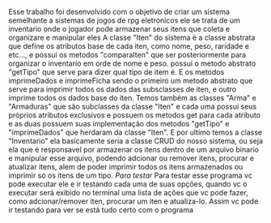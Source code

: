 Esse trabalho foi desenvolvido com o objetivo de criar um sistema semelhante a sistemas de jogos de rpg eletronicos
ele se trata de um inventario onde o jogador pode armazenar seus itens que coleta e organizare e manipular eles
A classe "Iten" do sistema é a classe abstrata que define os atributos base de cada iten, como nome, peso, raridade e etc..., e possui os metodos "comparaIten" que ser posteriormente para organizar o inventario em orde de nome e peso. possui o metodo abstrato "getTipo" que serve para dizer qual tipo de item é. E os metodos imprimeDados e imprimeFicha sendo o primeiro um metodo abstrato que serve para imprimir todos os dados das subsclasses de iten, e outro imprime todos os dados base do iten.
Temos também as classes "Arma" e "Armaduras" que são subclasses da classe "Iten" e cada uma possui seus próprios atributos exclusivos e possuem os metodos get para cada atributo e as duas possuem suas implementação dos metodos "getTipo" e "imprimeDados" que herdaram da classe "Iten".
E por ultimo temos a classe "Inventario" ela basicamente seria a classe CRUD do nosso sistema, ou seja ela que é responsavel por armazenar os itens dentro de um arquivo binario e manipular esse arquivo, podendo adcionar ou remover itens, procurar e atualizar itens, alem de poder imprimir todos os itens armazenados ou imprimir só os itens de um tipo.
*Para testar*
Para testar esse programa vc pode executar ele e ir testando cada uma de suas opções, quando vc o executar será exibido no terminal uma lista de ações que vc pode fazer, como adcionar/remover iten, procurar um iten e atualiza-lo. Assim vc pode ir testando para ver se está tudo certo com o programa